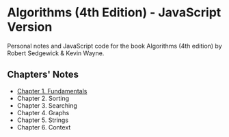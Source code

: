 # Algorithms (4th Edition) - JavaScript Version

Personal notes and JavaScript code for the book Algorithms (4th edition) by Robert Sedgewick & Kevin Wayne.

## Chapters' Notes

* [Chapter 1. Fundamentals](/docs/chapter-1.md)
* Chapter 2. Sorting
* Chapter 3. Searching
* Chapter 4. Graphs
* Chapter 5. Strings
* Chapter 6. Context
